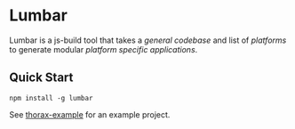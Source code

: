 # Lumbar #

Lumbar is a js-build tool that takes a _general codebase_ and list of _platforms_ to generate modular _platform specific applications_.

## Quick Start

    npm install -g lumbar

See [thorax-example](https://github.com/walmartlabs/thorax-example) for an example project.
